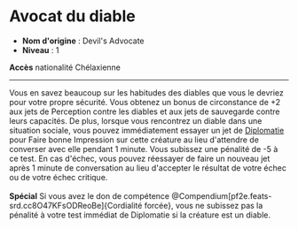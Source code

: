 # Avocat du diable

 * **Nom d'origine** : Devil's Advocate
 * **Niveau** : 1


<p><span id="ctl00_MainContent_DetailedOutput"><strong>Accès</strong> nationalité Chélaxienne<br></span></p>
<hr>
<p>Vous en savez beaucoup sur les habitudes des diables que vous le devriez pour votre propre sécurité. Vous obtenez un bonus de circonstance de +2 aux jets de Perception contre les diables et aux jets de sauvegarde contre leurs capacités. De plus, lorsque vous rencontrez un diable dans une situation sociale, vous pouvez immédiatement essayer un jet de <a href="https://2e.aonprd.com/Skills.aspx?ID=6">Diplomatie</a> pour Faire bonne Impression sur cette créature au lieu d'attendre de converser avec elle pendant 1 minute. Vous subissez une pénalité de -5 à ce test. En cas d'échec, vous pouvez réessayer de faire un nouveau jet après 1 minute de conversation au lieu d'accepter le résultat de votre échec ou de votre échec critique.<br><br><strong>Spécial</strong> Si vous avez le don de compétence @Compendium[pf2e.feats-srd.cc8O47KFsODReoBe]{Cordialité forcée}, vous ne subissez pas la pénalité à votre test immédiat de Diplomatie si la créature est un diable.&nbsp;</p>